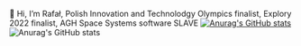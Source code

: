 👋 Hi, I’m Rafał, Polish Innovation and Technolodgy Olympics finalist, Explory 2022 finalist, AGH Space Systems software SLAVE
[![Anurag's GitHub stats](https://github-readme-stats.vercel.app/api?username=CppEnjoyer69)](https://github.com/anuraghazra/github-readme-stats)
![Anurag's GitHub stats](https://github-readme-stats.vercel.app/api?username=CppEnjoyer69&show_icons=true)
